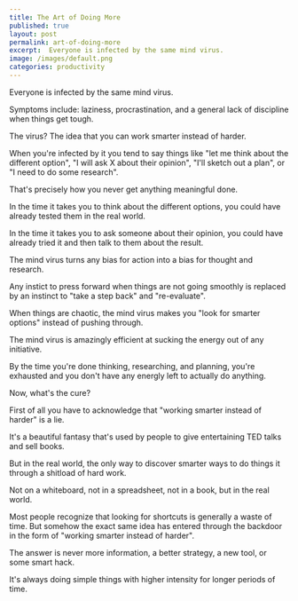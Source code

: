 ```yaml
---
title: The Art of Doing More
published: true
layout: post
permalink: art-of-doing-more
excerpt:  Everyone is infected by the same mind virus.
image: /images/default.png
categories: productivity
---
```


Everyone is infected by the same mind virus.

Symptoms include: laziness, procrastination, and a general lack of discipline when things get tough.

The virus? The idea that you can work smarter instead of harder.

When you're infected by it you tend to say things like "let me think about the different option", "I will ask X about their opinion", "I'll sketch out a plan", or "I need to do some research".

That's precisely how you never get anything meaningful done.

In the time it takes you to think about the different options, you could have already tested them in the real world. 

In the time it takes you to ask someone about their opinion, you could have already tried it and then talk to them about the result.

The mind virus turns any bias for action into a bias for thought and research.

Any instict to press forward when things are not going smoothly is replaced by an instinct to "take a step back" and "re-evaluate".

When things are chaotic, the mind virus makes you "look for smarter options" instead of pushing through.

The mind virus is amazingly efficient at sucking the energy out of any initiative.

By the time you're done thinking, researching, and planning, you're exhausted and you don't have any energly left to actually do anything. 

Now, what's the cure?

First of all you have to acknowledge that "working smarter instead of harder" is a lie.

It's a beautiful fantasy that's used by people to give entertaining TED talks and sell books.

But in the real world, the only way to discover smarter ways to do things it through a shitload of hard work. 

Not on a whiteboard, not in a spreadsheet, not in a book, but in the real world.

Most people recognize that looking for shortcuts is generally a waste of time. But somehow the exact same idea has entered through the backdoor in the form of "working smarter instead of harder".

The answer is never more information, a better strategy, a new tool, or some smart hack. 

It's always doing simple things with higher intensity for longer periods of time.